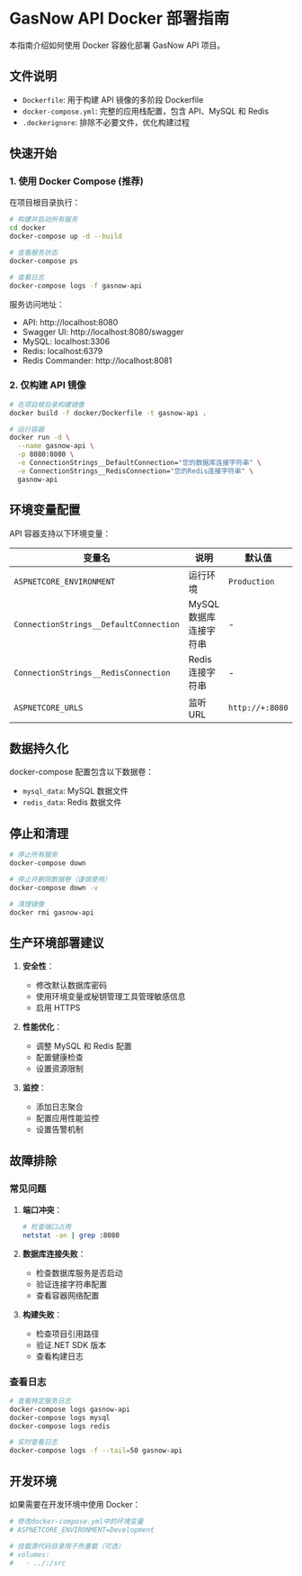# GasNow API Docker 部署指南

本指南介绍如何使用 Docker 容器化部署 GasNow API 项目。

## 文件说明

- `Dockerfile`: 用于构建 API 镜像的多阶段 Dockerfile
- `docker-compose.yml`: 完整的应用栈配置，包含 API、MySQL 和 Redis
- `.dockerignore`: 排除不必要文件，优化构建过程

## 快速开始

### 1. 使用 Docker Compose (推荐)

在项目根目录执行：

```bash
# 构建并启动所有服务
cd docker
docker-compose up -d --build

# 查看服务状态
docker-compose ps

# 查看日志
docker-compose logs -f gasnow-api
```

服务访问地址：

- API: http://localhost:8080
- Swagger UI: http://localhost:8080/swagger
- MySQL: localhost:3306
- Redis: localhost:6379
- Redis Commander: http://localhost:8081

### 2. 仅构建 API 镜像

```bash
# 在项目根目录构建镜像
docker build -f docker/Dockerfile -t gasnow-api .

# 运行容器
docker run -d \
  --name gasnow-api \
  -p 8080:8080 \
  -e ConnectionStrings__DefaultConnection="您的数据库连接字符串" \
  -e ConnectionStrings__RedisConnection="您的Redis连接字符串" \
  gasnow-api
```

## 环境变量配置

API 容器支持以下环境变量：

| 变量名                                 | 说明                   | 默认值          |
| -------------------------------------- | ---------------------- | --------------- |
| `ASPNETCORE_ENVIRONMENT`               | 运行环境               | `Production`    |
| `ConnectionStrings__DefaultConnection` | MySQL 数据库连接字符串 | -               |
| `ConnectionStrings__RedisConnection`   | Redis 连接字符串       | -               |
| `ASPNETCORE_URLS`                      | 监听 URL               | `http://+:8080` |

## 数据持久化

docker-compose 配置包含以下数据卷：

- `mysql_data`: MySQL 数据文件
- `redis_data`: Redis 数据文件

## 停止和清理

```bash
# 停止所有服务
docker-compose down

# 停止并删除数据卷（谨慎使用）
docker-compose down -v

# 清理镜像
docker rmi gasnow-api
```

## 生产环境部署建议

1. **安全性**：

   - 修改默认数据库密码
   - 使用环境变量或秘钥管理工具管理敏感信息
   - 启用 HTTPS

2. **性能优化**：

   - 调整 MySQL 和 Redis 配置
   - 配置健康检查
   - 设置资源限制

3. **监控**：
   - 添加日志聚合
   - 配置应用性能监控
   - 设置告警机制

## 故障排除

### 常见问题

1. **端口冲突**：

   ```bash
   # 检查端口占用
   netstat -an | grep :8080
   ```

2. **数据库连接失败**：

   - 检查数据库服务是否启动
   - 验证连接字符串配置
   - 查看容器网络配置

3. **构建失败**：
   - 检查项目引用路径
   - 验证.NET SDK 版本
   - 查看构建日志

### 查看日志

```bash
# 查看特定服务日志
docker-compose logs gasnow-api
docker-compose logs mysql
docker-compose logs redis

# 实时查看日志
docker-compose logs -f --tail=50 gasnow-api
```

## 开发环境

如果需要在开发环境中使用 Docker：

```bash
# 修改docker-compose.yml中的环境变量
# ASPNETCORE_ENVIRONMENT=Development

# 挂载源代码目录用于热重载（可选）
# volumes:
#   - ../:/src
```
